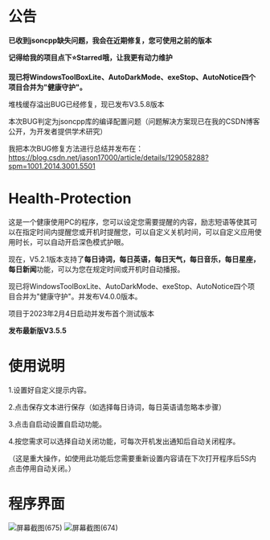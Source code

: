 # 公告
**已收到jsoncpp缺失问题，我会在近期修复，您可使用之前的版本**

**记得给我的项目点下⭐️Starred哦，让我更有动力维护**

**现已将WindowsToolBoxLite、AutoDarkMode、exeStop、AutoNotice四个项目合并为"健康守护"。**

堆栈缓存溢出BUG已经修复，现已发布V3.5.8版本

本次BUG判定为jsoncpp库的编译配置问题（问题解决方案现已在我的CSDN博客公开，为开发者提供学术研究）

我把本次BUG修复方法进行总结并发布在：https://blog.csdn.net/jason17000/article/details/129058288?spm=1001.2014.3001.5501
# Health-Protection
这是一个健康使用PC的程序，您可以设定您需要提醒的内容，励志短语等使其可以在指定时间内提醒您或开机时提醒您，可以自定义关机时间，可以自定义应用使用时长，可以自动开启深色模式护眼。

现在，V5.2.1版本支持了**每日诗词，每日英语，每日天气，每日音乐，每日星座，每日新闻**功能，可以为您在规定时间或开机时自动播报。

现已将WindowsToolBoxLite、AutoDarkMode、exeStop、AutoNotice四个项目合并为"健康守护"。并发布V4.0.0版本。

项目于2023年2月4日启动并发布首个测试版本

**发布最新版V3.5.5**
# 使用说明
1.设置好自定义提示内容。

2.点击保存文本进行保存（如选择每日诗词，每日英语请忽略本步骤）

3.点击自启动设置自启动功能。

4.按您需求可以选择自动关闭功能，可每次开机发出通知后自动关闭程序。

（这是重大操作，如使用此功能后您需要重新设置内容请在下次打开程序后5S内点击停用自动关闭。）
# 程序界面 
![屏幕截图(675)](https://user-images.githubusercontent.com/39414350/216811553-992bfea5-3027-4a51-bfa9-ba9dc7903818.png)
![屏幕截图(674)](https://user-images.githubusercontent.com/39414350/216811556-d4ae74f6-9d1b-4e99-9247-922938416049.png)
